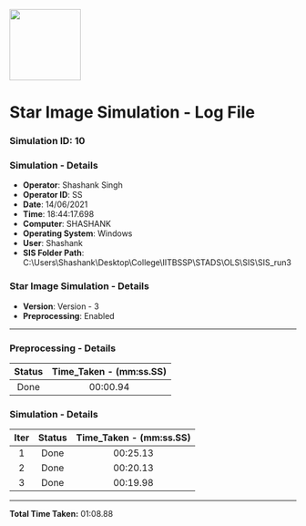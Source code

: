 [<img src="https://www.aero.iitb.ac.in/satlab/images/IITBSSP2019.png" width="125"/>](image.png)

# Star Image Simulation - Log File

### Simulation ID: 10

### Simulation - Details
* **Operator**: Shashank Singh
* **Operator ID**: SS
* **Date**: 14/06/2021
* **Time**: 18:44:17.698
* **Computer**: SHASHANK
* **Operating System**: Windows
* **User**: Shashank
* **SIS Folder Path**: C:\Users\Shashank\Desktop\College\IITBSSP\STADS\OLS\SIS\SIS_run3

### Star Image Simulation - Details
* **Version**: Version - 3
* **Preprocessing**: Enabled

---

### Preprocessing - Details

|Status|Time_Taken - (mm:ss.SS)
|:---:|:---:|
|Done|00:00.94|

### Simulation - Details

|Iter|Status|Time_Taken - (mm:ss.SS)|
|:---:|:---:|:---:|
|1|Done|00:25.13|
|2|Done|00:20.13|
|3|Done|00:19.98|

---

**Total Time Taken:** 01:08.88
